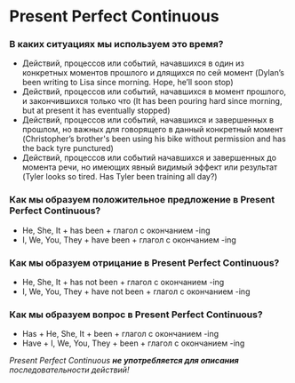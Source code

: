 # Present Perfect Continuous
### В каких ситуациях мы используем это время?
 - Действий, процессов или событий, начавшихся в один из конкретных моментов прошлого и длящихся по сей момент (Dylan’s been writing to Lisa since morning. Hope, he’ll soon stop)
 - Действий, процессов или событий, начавшихся в момент прошлого, и закончившихся только что (It has been pouring hard since morning, but at present it has eventually stopped)
 - Действий, процессов или событий, начавшихся и завершенных в прошлом, но важных для говорящего в данный конкретный момент (Christopher’s brother's been using his bike without permission and has the back tyre punctured)
 - Действий, процессов или событий начавшихся и завершенных до момента речи, но имеющих явный видимый эффект или результат (Tyler looks so tired. Has Tyler been training all day?)
 
### Как мы образуем положительное предложение в Present Perfect Continuous?
 - He, She, It + has been + глагол с окончанием -ing
 - I, We, You, They + have been + глагол с окончанием -ing

### Как мы образуем отрицание в Present Perfect Continuous?
 - He, She, It + has not been + глагол с окончанием -ing 
 - I, We, You, They + have not been + глагол с окончанием -ing 
### Как мы образуем вопрос в Present Perfect Continuous?
 - Has + He, She, It + been + глагол с окончанием -ing
 - Have + I, We, You, They + been + глагол с окончанием -ing

*Present Perfect Continuous ***не употребляется для описания*** последовательности действий!*
